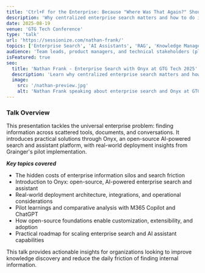 ```yaml
---
title: 'Ctrl+F for the Enterprise: Because "Where Was That Again?" Shouldn''t Be a Daily Question'
description: 'Why centralized enterprise search matters and how to do it right. Introduces Onyx, an open-source, AI-powered search and assistant piloted at Grainger, with real-world deployment insights.'
date: 2025-08-19
venue: 'GTG Tech Conference'
type: 'talk'
url: 'https://sessionize.com/nathan-frank/'
topics: ['Enterprise Search', 'AI Assistants', 'RAG', 'Knowledge Management', 'Onyx', 'Open Source']
audience: 'Team leads, product managers, and technical stakeholders (platform/IT, data/ML, security/architecture) who want faster, trusted answers across internal tools, docs, and conversations.'
isFeatured: true
seo:
  title: 'Nathan Frank - Enterprise Search with Onyx at GTG Tech 2025'
  description: 'Learn why centralized enterprise search matters and how to implement it right. Real-world insights from piloting Onyx at Grainger.'
  image:
    src: '/nathan-preview.jpg'
    alt: 'Nathan Frank speaking about enterprise search and Onyx at GTG Tech Conference 2025'
---
```


### Talk Overview

This presentation tackles the universal enterprise problem: finding information across scattered tools, documents, and conversations. It introduces practical solutions through Onyx, an open-source AI-powered search and assistant platform, with real-world deployment insights from Grainger's pilot implementation.

**_Key topics covered_**

- The hidden costs of enterprise information silos and search friction
- Introduction to Onyx: open-source, AI-powered enterprise search and assistant
- Real-world deployment architecture, integrations, and operational considerations
- Pilot learnings and comparative analysis with M365 Copilot and ChatGPT
- How open-source foundations enable customization, extensibility, and adoption
- Practical roadmap for scaling enterprise search and AI assistant capabilities

This talk provides actionable insights for organizations looking to improve knowledge discovery and reduce the daily friction of finding internal information.
